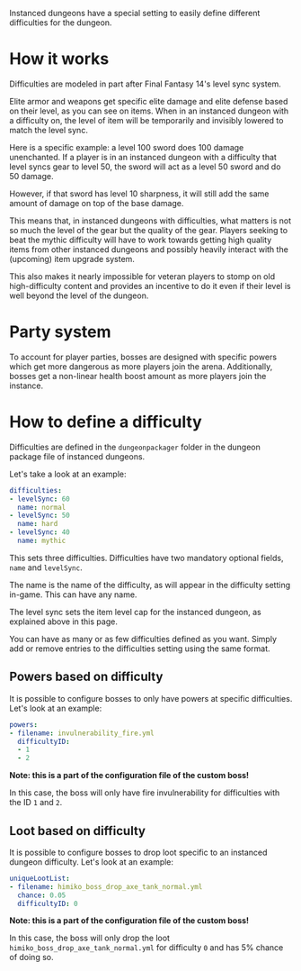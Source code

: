 Instanced dungeons have a special setting to easily define different difficulties for the dungeon.

# How it works

Difficulties are modeled in part after Final Fantasy 14's level sync system.

Elite armor and weapons get specific elite damage and elite defense based on their level, as you can see on items. When in an instanced dungeon with a difficulty on, the level of item will be temporarily and invisibly lowered to match the level sync.

Here is a specific example: a level 100 sword does 100 damage unenchanted. If a player is in an instanced dungeon with a difficulty that level syncs gear to level 50, the sword will act as a level 50 sword and do 50 damage.

However, if that sword has level 10 sharpness, it will still add the same amount of damage on top of the base damage.

This means that, in instanced dungeons with difficulties, what matters is not so much the level of the gear but the quality of the gear. Players seeking to beat the mythic difficulty will have to work towards getting high quality items from other instanced dungeons and possibly heavily interact with the (upcoming) item upgrade system.

This also makes it nearly impossible for veteran players to stomp on old high-difficulty content and provides an incentive to do it even if their level is well beyond the level of the dungeon.

# Party system

To account for player parties, bosses are designed with specific powers which get more dangerous as more players join the arena. Additionally, bosses get a non-linear health boost amount as more players join the instance.

# How to define a difficulty

Difficulties are defined in the `dungeonpackager` folder in the dungeon package file of instanced dungeons.

Let's take a look at an example:

```yml
difficulties:
- levelSync: 60
  name: normal
- levelSync: 50
  name: hard
- levelSync: 40
  name: mythic
```

This sets three difficulties. Difficulties have two mandatory optional fields, `name` and `levelSync`. 

The name is the name of the difficulty, as will appear in the difficulty setting in-game. This can have any name.

The level sync sets the item level cap for the instanced dungeon, as explained above in this page.

You can have as many or as few difficulties defined as you want. Simply add or remove entries to the difficulties setting using the same format.


## Powers based on difficulty

It is possible to configure bosses to only have powers at specific difficulties.  Let's look at an example:

```yml
powers:
- filename: invulnerability_fire.yml
  difficultyID:
  - 1
  - 2
```

**Note: this is a part of the configuration file of the custom boss!**

In this case, the boss will only have fire invulnerability for difficulties with the ID `1` and `2`.

## Loot based on difficulty

It is possible to configure bosses to drop loot specific to an instanced dungeon difficulty. Let's look at an example:

```yml
uniqueLootList:
- filename: himiko_boss_drop_axe_tank_normal.yml
  chance: 0.05
  difficultyID: 0
```


**Note: this is a part of the configuration file of the custom boss!**

In this case, the boss will only drop the loot `himiko_boss_drop_axe_tank_normal.yml` for difficulty `0` and has 5% chance of doing so.